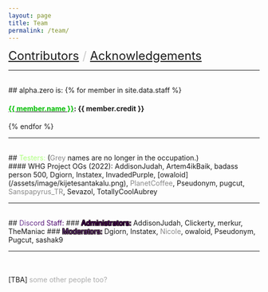 ```yaml
---
layout: page
title: Team
permalink: /team/
---
```

<font color="#CCCCCC" size="5"> <a href="/contributors/">Contributors</a> / <a href="/acknowledgements/">Acknowledgements</a></font>
<br>
  <div id="line"><hr /></div>
<br>
## alpha.zero is:   
{% for member in site.data.staff %}
<h4>
<a href="{{ member.link }}"><font color="{{ member.color }}">{{ member.name }}</font></a>: {{ member.credit }}
</h4>
{% endfor %}
<br>
  <div id="line"><hr /></div>
<br>
## <font color="ACFF7C">Testers:</font>
(<font color="#888888">Grey</font> names are no longer in the occupation.) <br>
#### WHG Project OGs (2022): 
AddisonJudah, Artem4ikBaik, badass person 500, Dgiorn, Instatex, InvadedPurple, [owaloid](/assets/image/kijetesantakalu.png), <font color="#888888">PlanetCoffee</font>, Pseudonym, pugcut, <font color="#888888">Sanspapyrus_TR</font>, Sevazol, TotallyCoolAubrey
<br>
  <div id="line"><hr /></div>
<br>
## <font style="color: #b23b82; background-image: -webkit-linear-gradient(0deg, #703f95 5%, #49006a 92%); background-clip: text; -webkit-background-clip: text; text-fill-color: transparent; -webkit-text-fill-color: transparent;">Discord Staff:</font>
### <font style="color: #49006a; text-shadow: -1px -1px 0 #100, 1px -1px 0 #100, -1px 1px 0 #100, 1px 1px 0 #100;">Administrators:</font>
AddisonJudah, Clickerty, merkur, TheManiac
### <font style="color: #703f95; text-shadow: -1px -1px 0 #100, 1px -1px 0 #100, -1px 1px 0 #100, 1px 1px 0 #100;">Moderators:</font>
Dgiorn, Instatex, <font color="#888888">Nicole</font>, owaloid, Pseudonym, Pugcut, sashak9
<br>
  <div id="line"><hr /></div>
<br>
<br>
[TBA] <font color="#AAAAAA">some other people too?</font> <br>